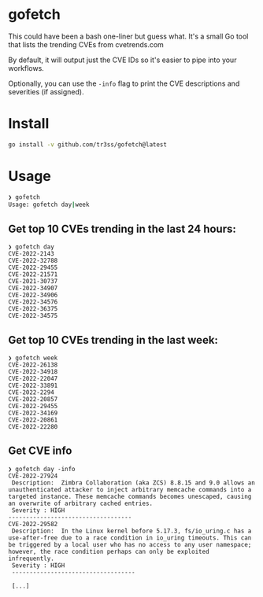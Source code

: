 # gofetch
This could have been a bash one-liner but guess what. It's a small Go tool that lists the trending CVEs from cvetrends.com

By default, it will output just the CVE IDs so it's easier to pipe into your workflows.

Optionally, you can use the `-info` flag to print the CVE descriptions and severities (if assigned).

# Install

```bash
go install -v github.com/tr3ss/gofetch@latest
```

# Usage

```zsh
❯ gofetch
Usage: gofetch day|week
```

## Get top 10 CVEs trending in the last 24 hours:

```
❯ gofetch day
CVE-2022-2143
CVE-2022-32788
CVE-2022-29455
CVE-2022-21571
CVE-2021-30737
CVE-2022-34907
CVE-2022-34906
CVE-2022-34576
CVE-2022-36375
CVE-2022-34575
```

## Get top 10 CVEs trending in the last week:

```
❯ gofetch week
CVE-2022-26138
CVE-2022-34918
CVE-2022-22047
CVE-2022-33891
CVE-2022-2294
CVE-2022-20857
CVE-2022-29455
CVE-2022-34169
CVE-2022-20861
CVE-2022-22280
```

## Get CVE info

```
❯ gofetch day -info
CVE-2022-27924
 Description:  Zimbra Collaboration (aka ZCS) 8.8.15 and 9.0 allows an unauthenticated attacker to inject arbitrary memcache commands into a targeted instance. These memcache commands becomes unescaped, causing an overwrite of arbitrary cached entries.
 Severity : HIGH
-----------------------------------
CVE-2022-29582
 Description:  In the Linux kernel before 5.17.3, fs/io_uring.c has a use-after-free due to a race condition in io_uring timeouts. This can be triggered by a local user who has no access to any user namespace; however, the race condition perhaps can only be exploited infrequently.
 Severity : HIGH
 -----------------------------------
 
 [...]
 ```
